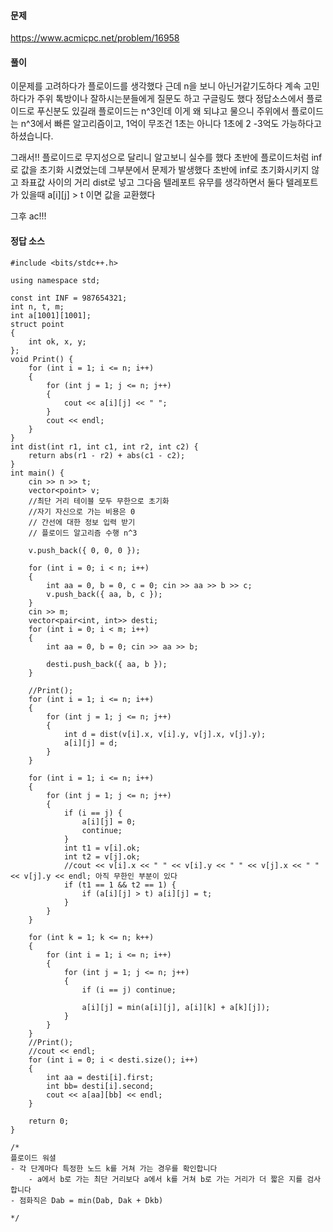 #### 문제 
https://www.acmicpc.net/problem/16958


#### 풀이
이문제를 고려하다가 플로이드를 생각했다 근데 n을 보니 아닌거같기도하다 계속 고민하다가 
주위 톡방이나 잘하시는분들에게 질문도 하고 구글링도 했다 
정답소스에서 플로이드로 푸신분도 있길래 플로이드는 n^3인데 이게 왜 되냐고 물으니 
주위에서 플로이드는 n^3에서 빠른 알고리즘이고, 1억이 무조건 1초는 아니다 
1초에 2 -3억도 가능하다고 하셨습니다. 

그래서!! 
플로이드로 무지성으로 달리니 알고보니 실수를 했다 
초반에 플로이드처럼 inf로 값을 초기화 시켰었는데 그부분에서 문제가 발생했다 
초반에 inf로 초기화시키지 않고 좌표값 사이의 거리 dist로 넣고 
그다음 텔레포트 유무를 생각하면서 둘다 텔레포트가 있을때 a[i][j] > t 이면 값을 교환했다 

그후 ac!!!
#### 정답 소스 
````
#include <bits/stdc++.h>

using namespace std;

const int INF = 987654321;
int n, t, m;
int a[1001][1001];
struct point
{
	int ok, x, y;
};
void Print() {
	for (int i = 1; i <= n; i++)
	{
		for (int j = 1; j <= n; j++)
		{
			cout << a[i][j] << " ";
		}
		cout << endl;
	}
}
int dist(int r1, int c1, int r2, int c2) {
	return abs(r1 - r2) + abs(c1 - c2);
}
int main() {
	cin >> n >> t;
	vector<point> v;
	//최단 거리 테이블 모두 무한으로 초기화 
	//자기 자신으로 가는 비용은 0
	// 간선에 대한 정보 입력 받기
	// 플로이드 알고리즘 수행 n^3

	v.push_back({ 0, 0, 0 });

	for (int i = 0; i < n; i++)
	{
		int aa = 0, b = 0, c = 0; cin >> aa >> b >> c;
		v.push_back({ aa, b, c });
	}
	cin >> m;
	vector<pair<int, int>> desti;
	for (int i = 0; i < m; i++)
	{
		int aa = 0, b = 0; cin >> aa >> b;

		desti.push_back({ aa, b });
	}

	//Print();
	for (int i = 1; i <= n; i++)
	{
		for (int j = 1; j <= n; j++)
		{
			int d = dist(v[i].x, v[i].y, v[j].x, v[j].y);
			a[i][j] = d;
		}
	}

	for (int i = 1; i <= n; i++)
	{
		for (int j = 1; j <= n; j++)
		{
			if (i == j) {
				a[i][j] = 0;
				continue;
			}
			int t1 = v[i].ok;
			int t2 = v[j].ok;
			//cout << v[i].x << " " << v[i].y << " " << v[j].x << " " << v[j].y << endl; 아직 무한인 부분이 있다 
			if (t1 == 1 && t2 == 1) {
				if (a[i][j] > t) a[i][j] = t;
			}
		}
	}

	for (int k = 1; k <= n; k++)
	{
		for (int i = 1; i <= n; i++)
		{
			for (int j = 1; j <= n; j++)
			{
				if (i == j) continue;

				a[i][j] = min(a[i][j], a[i][k] + a[k][j]);
			}
		}
	}
	//Print();
	//cout << endl;
	for (int i = 0; i < desti.size(); i++)
	{
		int aa = desti[i].first;
		int bb= desti[i].second;
		cout << a[aa][bb] << endl;
	}

	return 0;
}

/*
플로이드 워셜 
- 각 단계마다 특정한 노드 k를 거쳐 가는 경우를 확인합니다 
	- a에서 b로 가는 최단 거리보다 a에서 k를 거쳐 b로 가는 거리가 더 짧은 지를 검사합니다 
- 점화직은 Dab = min(Dab, Dak + Dkb)

*/
````